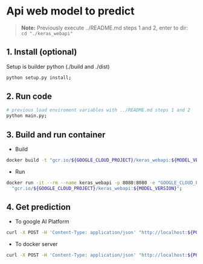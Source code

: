 # Api web model to predict

> **Note:** Previously execute ../README.md steps 1 and 2, enter to dir:
  </br> `cd "./keras_webapi"`


## 1. Install (optional)
Setup is builder python (./build and ./dist)
```bash
python setup.py install;
```

## 2. Run code
```bash
# previous load enviroment variables with ../README.md steps 1 and 2
python main.py;
```

## 3. Build and run container
- Build
```bash
docker build -t "gcr.io/${GOOGLE_CLOUD_PROJECT}/keras_webapi:${MODEL_VERSION}" -f "Dockerfile" "./";
```
- Run
```bash
docker run -it --rm --name keras_webapi -p 8080:8080 -e "GOOGLE_CLOUD_PROJECT=${GOOGLE_CLOUD_PROJECT}" \
  "gcr.io/${GOOGLE_CLOUD_PROJECT}/keras_webapi:${MODEL_VERSION}";
```

## 4. Get prediction
- To google AI Platform
```bash
curl -X POST -H 'Content-Type: application/json' "http://localhost:${PORT}/api/keras/${JOB_NAME}" -d "${BODY}";
```

- To docker server
```bash
curl -X POST -H 'Content-Type: application/json' "http://localhost:${PORT}/api/keras-host" -d "${BODY}";
```
